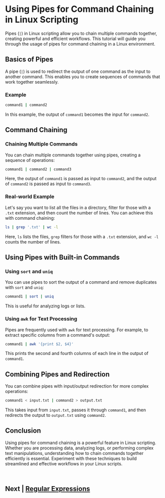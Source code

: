 
# Using Pipes for Command Chaining in Linux Scripting

Pipes (`|`) in Linux scripting allow you to chain multiple commands together, creating powerful and efficient workflows. This tutorial will guide you through the usage of pipes for command chaining in a Linux environment.

## Basics of Pipes

A pipe (`|`) is used to redirect the output of one command as the input to another command. This enables you to create sequences of commands that work together seamlessly.

### Example

```bash
command1 | command2
```

In this example, the output of `command1` becomes the input for `command2`.

## Command Chaining

### Chaining Multiple Commands

You can chain multiple commands together using pipes, creating a sequence of operations:

```bash
command1 | command2 | command3
```

Here, the output of `command1` is passed as input to `command2`, and the output of `command2` is passed as input to `command3`.

### Real-world Example

Let's say you want to list all the files in a directory, filter for those with a `.txt` extension, and then count the number of lines. You can achieve this with command chaining:

```bash
ls | grep '.txt' | wc -l
```

Here, `ls` lists the files, `grep` filters for those with a `.txt` extension, and `wc -l` counts the number of lines.

## Using Pipes with Built-in Commands

### Using `sort` and `uniq`

You can use pipes to sort the output of a command and remove duplicates with `sort` and `uniq`:

```bash
command1 | sort | uniq
```

This is useful for analyzing logs or lists.

### Using `awk` for Text Processing

Pipes are frequently used with `awk` for text processing. For example, to extract specific columns from a command's output:

```bash
command1 | awk '{print $2, $4}'
```

This prints the second and fourth columns of each line in the output of `command1`.

## Combining Pipes and Redirection

You can combine pipes with input/output redirection for more complex operations:

```bash
command1 < input.txt | command2 > output.txt
```

This takes input from `input.txt`, passes it through `command1`, and then redirects the output to `output.txt` using `command2`.

## Conclusion

Using pipes for command chaining is a powerful feature in Linux scripting. Whether you are processing data, analyzing logs, or performing complex text manipulations, understanding how to chain commands together efficiently is essential. Experiment with these techniques to build streamlined and effective workflows in your Linux scripts.


<br>

## Next | [Regular Expressions](https://github.com/hegdepavankumar/bash-scripting-tutorial/tree/main/Tutorial-Files/10.Regular-Expressions)

